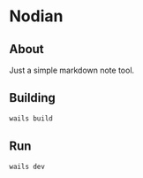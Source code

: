 # Nodian

## About

Just a simple markdown note tool.

## Building

```bash
wails build
```

## Run

```bash
wails dev
```
